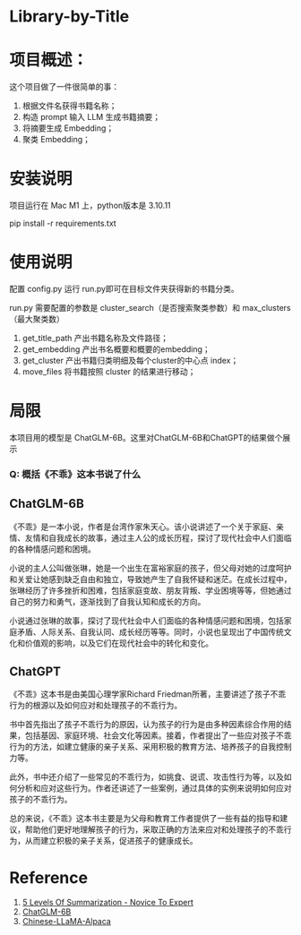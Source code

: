 # Library-by-Title
# 项目概述：
这个项目做了一件很简单的事：
1. 根据文件名获得书籍名称；
2. 构造 prompt 输入 LLM 生成书籍摘要；
3. 将摘要生成 Embedding；
4. 聚类 Embedding；
# 安装说明
项目运行在 Mac M1 上，python版本是 3.10.11

pip install -r requirements.txt
# 使用说明
配置 config.py 运行 run.py即可在目标文件夹获得新的书籍分类。

run.py 需要配置的参数是 cluster_search（是否搜索聚类参数）和 max_clusters（最大聚类数）

1. get_title_path 产出书籍名称及文件路径；
2. get_embedding 产出书名概要和概要的embedding；
3. get_cluster 产出书籍归类明细及每个cluster的中心点 index；
4. move_files 将书籍按照 cluster 的结果进行移动；

# 局限
本项目用的模型是 ChatGLM-6B。这里对ChatGLM-6B和ChatGPT的结果做个展示

### Q: 概括《不乖》这本书说了什么
## ChatGLM-6B
《不乖》是一本小说，作者是台湾作家朱天心。该小说讲述了一个关于家庭、亲情、友情和自我成长的故事，通过主人公的成长历程，探讨了现代社会中人们面临的各种情感问题和困境。

小说的主人公叫做张琳，她是一个出生在富裕家庭的孩子，但父母对她的过度呵护和关爱让她感到缺乏自由和独立，导致她产生了自我怀疑和迷茫。在成长过程中，张琳经历了许多挫折和困难，包括家庭变故、朋友背叛、学业困境等等，但她通过自己的努力和勇气，逐渐找到了自我认知和成长的方向。

小说通过张琳的故事，探讨了现代社会中人们面临的各种情感问题和困境，包括家庭矛盾、人际关系、自我认同、成长经历等等。同时，小说也呈现出了中国传统文化和价值观的影响，以及它们在现代社会中的转化和变化。

## ChatGPT
《不乖》这本书是由美国心理学家Richard Friedman所著，主要讲述了孩子不乖行为的根源以及如何应对和处理孩子的不乖行为。

书中首先指出了孩子不乖行为的原因，认为孩子的行为是由多种因素综合作用的结果，包括基因、家庭环境、社会文化等因素。接着，作者提出了一些应对孩子不乖行为的方法，如建立健康的亲子关系、采用积极的教育方法、培养孩子的自我控制力等。

此外，书中还介绍了一些常见的不乖行为，如挑食、说谎、攻击性行为等，以及如何分析和应对这些行为。作者还讲述了一些案例，通过具体的实例来说明如何应对孩子的不乖行为。

总的来说，《不乖》这本书主要是为父母和教育工作者提供了一些有益的指导和建议，帮助他们更好地理解孩子的行为，采取正确的方法来应对和处理孩子的不乖行为，从而建立积极的亲子关系，促进孩子的健康成长。


# Reference

1. [5 Levels Of Summarization - Novice To Expert](https://github.com/gkamradt/langchain-tutorials/blob/main/data_generation/5%20Levels%20Of%20Summarization%20-%20Novice%20To%20Expert.ipynb)
2. [ChatGLM-6B](https://github.com/THUDM/ChatGLM-6B)
3. [Chinese-LLaMA-Alpaca](https://github.com/ymcui/Chinese-LLaMA-Alpaca)

